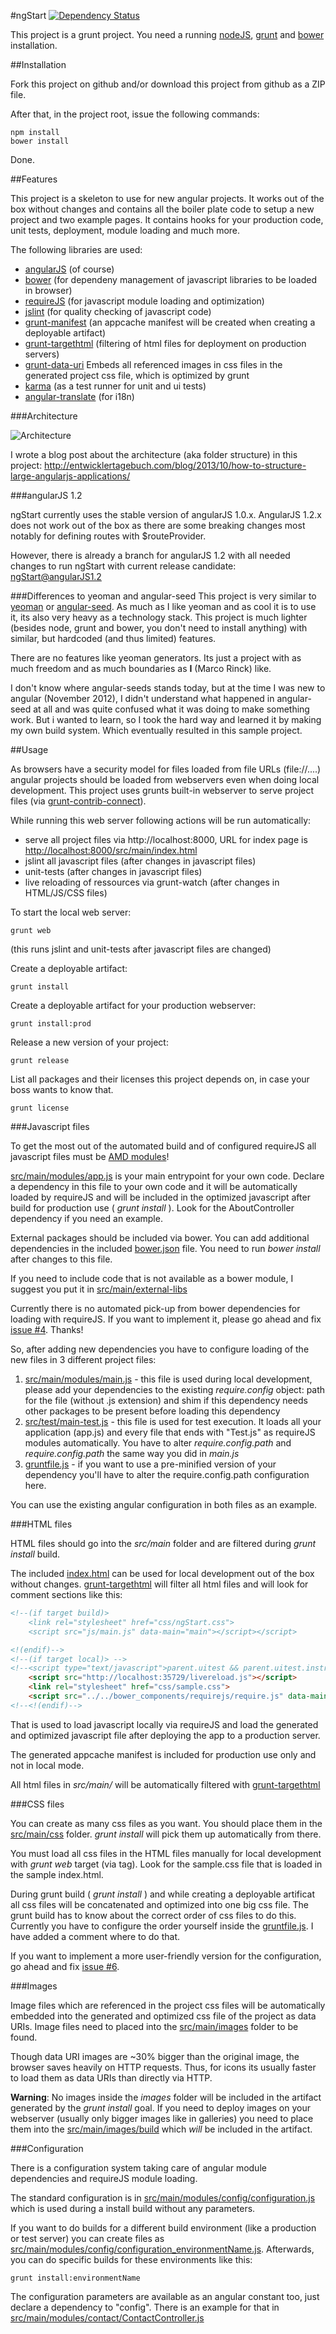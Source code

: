 #ngStart [![Dependency Status](https://gemnasium.com/marcorinck/ngStart.png)](https://gemnasium.com/marcorinck/ngStart)
 
This project is a grunt project. You need a running [nodeJS](http://nodejs.org/), [grunt](http://gruntjs.com/) and
[bower](https://github.com/bower/bower) installation.

##Installation

Fork this project on github and/or download this project from github as a ZIP file.

After that, in the project root, issue the following commands:

	npm install
	bower install

Done.

##Features

This project is a skeleton to use for new angular projects. It works out of the box without changes and contains
all the boiler plate code to setup a new project and two example pages. It contains hooks for your production code, 
unit tests, deployment, module loading and much more.

The following libraries are used:

* [angularJS](http://angularjs.org/) (of course)
* [bower](https://github.com/bower/bower) (for dependeny management of javascript libraries to be loaded in browser)
* [requireJS](http://requirejs.org/) (for javascript module loading and optimization)
* [jslint](http://www.jslint.com/) (for quality checking of javascript code)
* [grunt-manifest](https://github.com/gunta/grunt-manifest) (an appcache manifest will be created when creating a deployable artifact)
* [grunt-targethtml](https://github.com/changer/grunt-targethtml) (filtering of html files for deployment on production servers)
* [grunt-data-uri](https://github.com/ahomu/grunt-data-uri) Embeds all referenced images in css files in the generated project css file, which is optimized by grunt
* [karma](http://karma-runner.github.io/) (as a test runner for unit and ui tests)
* [angular-translate](https://github.com/PascalPrecht/angular-translate) (for i18n)
 
###Architecture

![Architecture](http://entwicklertagebuch.com/blog/wp-content/uploads/2013/10/modules-300x225.jpg)

I wrote a blog post about the architecture (aka folder structure) in this project: http://entwicklertagebuch.com/blog/2013/10/how-to-structure-large-angularjs-applications/

###angularJS 1.2

ngStart currently uses the stable version of angularJS 1.0.x. AngularJS 1.2.x does not work out of the box as there are some breaking changes most notably for defining routes with $routeProvider. 

However, there is already a branch for angularJS 1.2 with all needed changes to run ngStart with current release candidate: [ngStart@angularJS1.2](https://github.com/marcorinck/ngStart/tree/angular1.2)

###Differences to yeoman and angular-seed
This project is very similar to [yeoman](http://yeoman.io/) or [angular-seed](https://github.com/angular/angular-seed).
As much as I like yeoman and as cool it is to use it, its also very heavy as a technology stack. This project is much
lighter (besides node, grunt and bower, you don't need to install anything) with similar, but hardcoded
(and thus limited) features.

There are no features like yeoman generators. Its just a project with as much freedom and as much boundaries as
**I** (Marco Rinck) like.

I don't know where angular-seeds stands today, but at the time I was new to angular (November 2012), I didn't understand
what happened in angular-seed at all and was quite confused what it was doing to make something work. But i wanted to learn,
so I took the hard way and learned it by making my own build system. Which eventually resulted in this sample project.

##Usage

As browsers have a security model for files loaded from file URLs (file://....) angular projects should be loaded
from webservers even when doing local development. This project uses grunts built-in webserver to serve project files
(via [grunt-contrib-connect](https://github.com/gruntjs/grunt-contrib-connect)).

While running this web server following actions will be run automatically:

* serve all project files via http://localhost:8000, URL for index page is [http://localhost:8000/src/main/index.html](http://localhost:8000/src/main/index.html)
* jslint all javascript files (after changes in javascript files)
* unit-tests (after changes in javascript files)
* live reloading of ressources via grunt-watch (after changes in HTML/JS/CSS files)

To start the local web server:

	grunt web

(this runs jslint and unit-tests after javascript files are changed)

Create a deployable artifact:

	grunt install

Create a deployable artifact for your production webserver:

	grunt install:prod

Release a new version of your project:

	grunt release

List all packages and their licenses this project depends on, in case your boss wants to know that.

 	grunt license

###Javascript files

To get the most out of the automated build and of configured requireJS all javascript files must be
[AMD modules](http://wiki.commonjs.org/wiki/Modules/AsynchronousDefinition)!

[src/main/modules/app.js](src/main/modules/app.js) is your main entrypoint for your own code. Declare a dependency in this file
to your own code and it will be automatically loaded by requireJS and will be included in the optimized javascript after
build for production use ( *grunt install* ). Look for the AboutController dependency if you need an example.

External packages should be included via bower. You can add additional dependencies in the included [bower.json](bower.json)
file. You need to run *bower install* after changes to this file.

If you need to include code that is not available as a bower module, I suggest you put it in
[src/main/external-libs](src/main/external-libs)

Currently there is no automated pick-up from bower dependencies for loading with requireJS. If you want to implement it,
please go ahead and fix [issue #4](https://github.com/marcorinck/ngStart/issues/4). Thanks!

So, after adding new dependencies you have to configure loading of the new files in 3 different project files:

1. [src/main/modules/main.js](src/main/modules/main.js) - this file is used during local development, please add your dependencies
to the existing *require.config* object: path for the file (without .js extension) and shim if this dependency needs other
packages to be present before loading this dependency
2. [src/test/main-test.js](src/test/main-test.js) - this file is used for test execution. It loads all your application (app.js)
and every file that ends with "Test.js" as requireJS modules automatically. You have to alter *require.config.path* and
*require.config.path* the same way you did in *main.js*
3. [gruntfile.js](gruntfile.js) - if you want to use a pre-minified version of your dependency you'll have to alter the
require.config.path configuration here.

You can use the existing angular configuration in both files as an example.

###HTML files

HTML files should go into the *src/main* folder and are filtered during *grunt install* build.

The included [index.html](index.html) can be used for local development out of the box without changes.
[grunt-targethtml](https://github.com/changer/grunt-targethtml) will filter all html files and will look for comment
sections like this:

````html
<!--(if target build)>
	<link rel="stylesheet" href="css/ngStart.css">
	<script src="js/main.js" data-main="main"></script></script>

<!(endif)-->
<!--(if target local)> -->
<!--<script type="text/javascript">parent.uitest && parent.uitest.instrument(window);</script>-->
	<script src="http://localhost:35729/livereload.js"></script>
	<link rel="stylesheet" href="css/sample.css">
	<script src="../../bower_components/requirejs/require.js" data-main="js/main"></script>
<!--<!(endif)-->
````

That is used to load javascript locally via requireJS and load the generated and optimized javascript file after
deploying the app to a production server.

The generated appcache manifest is included for production use only and not in local mode.

All html files in *src/main/* will be automatically filtered with [grunt-targethtml](https://github.com/changer/grunt-targethtml)

###CSS files

You can create as many css files as you want. You should place them in the [src/main/css](src/main/css/) folder.
*grunt install* will pick them up automatically from there.

You must load all css files in the HTML files manually for local development with *grunt web* target (via <link> tag).
Look for the sample.css file that is loaded in the sample index.html.

During grunt build ( *grunt install* ) and while creating a deployable artificat all css files will be concatenated and optimized
into one big css file. The grunt build has to know about the correct order of css files to do this. Currently you have
to configure the order yourself inside the [gruntfile.js](gruntfile.js). I have added a comment where to do that.

If you want to implement a more user-friendly version for the configuration, go ahead and fix
[issue #6](https://github.com/marcorinck/ngStart/issues/6).

###Images

Image files which are referenced in the project css files will be automatically embedded into the generated and
optimized css file of the project as data URIs. Image files need to placed into the [src/main/images](src/main/images/)
folder to be found.

Though data URI images are ~30% bigger than the original image, the browser saves heavily on HTTP requests. Thus, for
icons its usually faster to load them as data URIs than directly via HTTP.

**Warning**: No images inside the *images* folder will be included in the artifact generated by the *grunt install* goal.
If you need to deploy images on your webserver (usually only bigger images like in galleries) you need to place them into the
[src/main/images/build](src/main/images/build/) which *will* be included in the artifact.

###Configuration

There is a configuration system taking care of angular module dependencies and requireJS module loading.

The standard configuration is in [src/main/modules/config/configuration.js](src/main/modules/config/configuration.js)
which is used during a install build without any parameters.

If you want to do builds for a different build environment (like a production or test server) you can create files as
[src/main/modules/config/configuration_environmentName.js](src/main/modules/config/configuration_environmentName.js).
Afterwards, you can do specific builds for these environments like this:

	grunt install:environmentName

The configuration parameters are available as an angular constant too, just declare a dependency to "config". There is an
example for that in [src/main/modules/contact/ContactController.js](src/main/modules/contact/ContactController.js)
